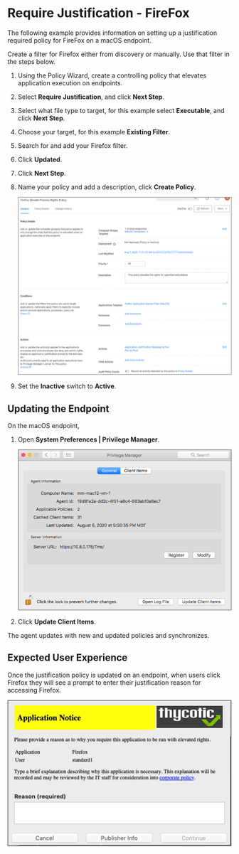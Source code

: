 [title]: # (Justification - FireFox)
[tags]: # (standard user, policy, macOS)
[priority]: # (7)
# Require Justification - FireFox

The following example provides information on setting up a justification required policy for FireFox on a macOS endpoint.

Create a filter for Firefox either from discovery or manually. Use that filter in the steps below.

1. Using the Policy Wizard, create a controlling policy that elevates application execution on endpoints.
1. Select __Require Justification__, and click __Next Step__.
1. Select what file type to target, for this example select __Executable__, and click __Next Step__.
1. Choose your target, for this example __Existing Filter__.
1. Search for and add your Firefox filter.
1. Click __Updated__.
1. Click __Next Step__.
1. Name your policy and add a description, click __Create Policy__.

   ![policy](images/justification/policy.png "User Justification Git application policy")
1. Set the __Inactive__ switch to __Active__.

## Updating the Endpoint

On the macOS endpoint,

1. Open __System Preferences | Privilege Manager__.

   ![update client items](images/update-client-button.png "Privilege Manager system preference pane with Update Client Items button")
1. Click __Update Client Items__.

The agent updates with new and updated policies and synchronizes.

## Expected User Experience

Once the justification policy is updated on an endpoint, when users click Firefox they will see a prompt to enter their justification reason for accessing Firefox.

![copy](images/mac/firefox.png "Justification Message")
